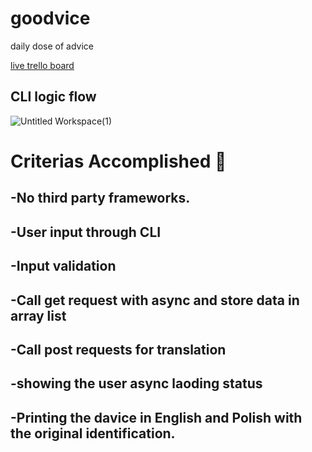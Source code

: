 # goodvice
daily dose of advice


[live trello board](https://trello.com/b/b8NZB7OU)

## CLI logic flow
![Untitled Workspace(1)](https://user-images.githubusercontent.com/52125327/141657482-2ed6cb3e-aa40-4854-abcf-717e3d219ccd.png)


# Criterias Accomplished 🧻
## -No third party frameworks.
## -User input through CLI
## -Input validation
## -Call get request with async and store data in array list
## -Call post requests for translation
## -showing the user async laoding status
## -Printing the davice in English and Polish with the original identification.
